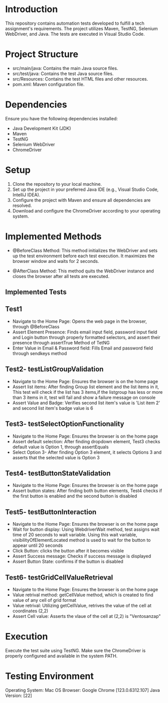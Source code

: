 # Introduction
This repository contains automation tests developed to fulfill a tech assignment's requirements. The project utilizes Maven, TestNG, Selenium WebDriver, and Java. The tests are executed in Visual Studio Code.

# Project Structure
- src/main/java: Contains the main Java source files.
- src/test/java: Contains the test Java source files.
- src/Resources: Contains the test HTML files and other resources.
- pom.xml: Maven configuration file.

# Dependencies
Ensure you have the following dependencies installed:

- Java Development Kit (JDK)
- Maven
- TestNG
- Selenium WebDriver
- ChromeDriver

# Setup
1. Clone the repository to your local machine.
2. Set up the project in your preferred Java IDE (e.g., Visual Studio Code, IntelliJ IDEA).
3. Configure the project with Maven and ensure all dependencies are resolved.
4. Download and configure the ChromeDriver according to your operating system.

# Implemented Methods
- @BeforeClass Method: This method initializes the WebDriver and sets up the test environment before each test execution. It maximizes the browser window and waits for 2 seconds.

- @AfterClass Method: This method quits the WebDriver instance and closes the browser after all tests are executed.

## Implemented Tests

## Test1 

- Navigate to the Home Page: Opens the web page in the browser, through @BeforeClass
- Assert Element Presence: Finds email input field, password input field and Login button through properly formatted selectors, and assert their presence through assertTrue Method of TetNG
- Enter Value in Email & Password field: Fills Email and password field through sendkeys method

## Test2- testListGroupValidation

- Navigate to the Home Page: Ensures the browser is on the home page
- Assert list items: After finding Group list element and the list items in it, This test will check if the list has 3 items,if the listgroup has less or more than 3 items in it, test will fail and show a failure message on console 
- Assert Value and Badge: Verifies second list item's value is 'List item 2' and second list item's badge value is 6

## Test3- testSelectOptionFunctionality

- Navigate to the Home Page: Ensures the browser is on the home page
- Assert default selection: After finding dropdown element, Test3 checks default value is Option 1, through assertEquals
- Select Option 3- After finding Option 3 element, it selects Options 3 and asserts that the selected value is Option 3

## Test4- testButtonStateValidation

- Navigate to the Home Page: Ensures the browser is on the home page
- Assert button states: After finding both button elements, Test4 checks if the first button is enabled and the second button is disabled

## Test5- testButtonInteraction

- Navigate to the Home Page: Ensures the browser is on the home page
- Wait for button display: Using WebdriverWait method, test assigns wait time of 20 seconds to wait variable. Using this wait variable, visibilityOfElementLocated method is used to wait for the button to appear until 20 seconds
- Click Button: clicks the button after it becomes visible
- Assert Success message: Checks if success message is displayed
- Assert Button State: confirms if the button is disabled

## Test6- testGridCellValueRetrieval
- Navigate to the Home Page: Ensures the browser is on the home page
- Value retrival method: getCellValue method, which is created to find value of any cell of grid format
- Value retrival: Utilizing getCellValue, retrives the value of the cell at coordinates (2,2)
- Assert Cell value: Asserts the vlaue of the cell at (2,2) is "Ventosanzap"

# Execution
Execute the test suite using TestNG. Make sure the ChromeDriver is properly configured and available in the system PATH.

# Testing Environment

Operating System: Mac OS
Browser: Google Chrome [123.0.6312.107]
Java Version: [22]